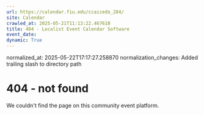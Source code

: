 ```yaml
---
url: https://calendar.fiu.edu/ccaicedo_284/
site: Calendar
crawled_at: 2025-05-21T11:13:22.467610
title: 404 - Localist Event Calendar Software
event_date: 
dynamic: True
---
```

normalized_at: 2025-05-22T17:17:27.258870
normalization_changes: Added trailing slash to directory path

# 404 - not found
We couldn't find the page on this community event platform.
